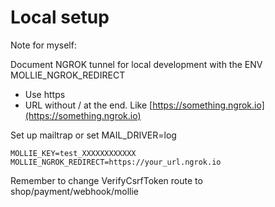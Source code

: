 # Local setup

Note for myself:

Document NGROK tunnel for local development with the ENV MOLLIE\_NGROK\_REDIRECT

* Use https
* URL without / at the end. Like [https://something.ngrok.io](https://something.ngrok.io)

Set up mailtrap or set MAIL\_DRIVER=log 

```text
MOLLIE_KEY=test_XXXXXXXXXXXX
MOLLIE_NGROK_REDIRECT=https://your_url.ngrok.io
```

 



Remember to change VerifyCsrfToken route to shop/payment/webhook/mollie

